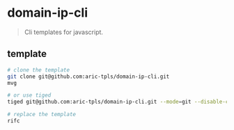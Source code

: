 # domain-ip-cli
> Cli templates for javascript.

## template
```sh
# clone the template
git clone git@github.com:aric-tpls/domain-ip-cli.git
mvg

# or use tiged
tiged git@github.com:aric-tpls/domain-ip-cli.git --mode=git --disable-cache

# replace the template
rifc
```
